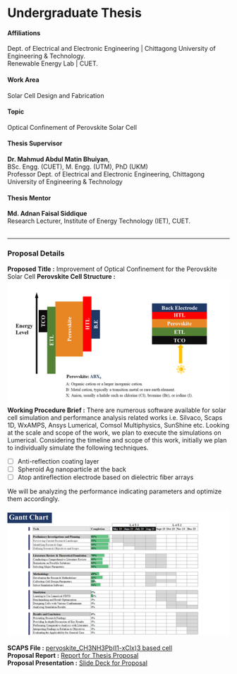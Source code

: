 # Undergraduate Thesis

#### Affiliations
Dept. of Electrical and Electronic Engineering | Chittagong University of Engineering & Technology. <br>
Renewable Energy Lab | CUET.
<br>
#### Work Area
Solar Cell Design and Fabrication 
#### Topic
Optical Confinement of Perovskite Solar Cell
#### Thesis Supervisor
**Dr. Mahmud Abdul Matin Bhuiyan**, <br> BSc. Engg. (CUET), M. Engg. (UTM), PhD (UKM) <br> Professor Dept. of Electrical and Electronic Engineering, Chittagong University of Engineering & Technology <br> 
#### Thesis Mentor
**Md. Adnan Faisal Siddique**
<br> Research Lecturer, Institute of Energy Technology (IET), CUET. <br> <br>

----

### Proposal Details

**Proposed Title :**  Improvement of Optical Confinement for the Perovskite Solar Cell
**Perovskite Cell Structure :** ![Perovskite Cell Structure](https://github.com/Iftu119/ug-Thesis/blob/main/Perovskite%20Solar%20Cell%20Structure.png)
**Working Procedure Brief :** There are numerous software available for solar cell simulation and performance analysis related works i.e. Silvaco, Scaps 1D, WxAMPS, Ansys Lumerical, Comsol Multiphysics, SunShine etc. Looking at the scale and scope of the work, we plan to execute the simulations on Lumerical. Considering the timeline and scope of this work, initially we plan to individually simulate the following techniques. 
- [ ] Anti-reflection coating layer
- [ ] Spheroid Ag nanoparticle at the back
- [ ] Atop antireflection electrode based on dielectric fiber arrays <br>

We will be analyzing the performance indicating parameters and optimize them accordingly. <br> <br>
![Task List](https://github.com/Iftu119/ug-Thesis/blob/main/Gantt%20Chart.png)
<br> <br>
**SCAPS File :** [pervoskite_CH3NH3Pb(I1-xClx)3 based cell](https://github.com/Iftu119/ug-Thesis/blob/Proposal/v2_pervoskite_CH3NH3Pb(I1-xClx)3.def)
<br>
**Proposal Report :** [Report for Thesis Proposal](https://github.com/Iftu119/ug-Thesis/blob/Proposal/Proposal%20Report%20(Iftu%20and%20Shakib).pdf)
<br>
**Proposal Presentation :** [Slide Deck for Proposal](https://github.com/Iftu119/ug-Thesis/blob/Proposal/Pre-Defence%20(Iftu%20and%20Shakib).pptx)


